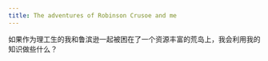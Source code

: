 ```yaml
---
title: The adventures of Robinson Crusoe and me
---
```


如果作为理工生的我和鲁滨逊一起被困在了一个资源丰富的荒岛上，我会利用我的知识做些什么？
